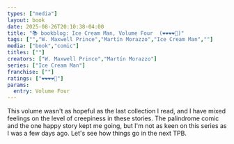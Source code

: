 ```yaml
---
types: ["media"]
layout: book
date: 2025-08-26T20:10:38-04:00
title: "📚 bookblog: Ice Cream Man, Volume Four  (❤️❤️❤️❤️🖤)"
tags: ["","W. Maxwell Prince","Martín Morazzo","Ice Cream Man",""]
media: ["book","comic"]
titles: [""]
creators: ["W. Maxwell Prince","Martín Morazzo"]
series: ["Ice Cream Man"]
franchise: [""]
ratings: ["❤️❤️❤️❤️🖤"]
params:
  entry: Volume Four
---
```


This volume wasn't as hopeful as the last collection I read, and I have mixed feelings on the level of creepiness in these stories. The palindrome comic and the one happy story kept me going, but I'm not as keen on this series as I was a few days ago. Let's see how things go
in the next TPB.